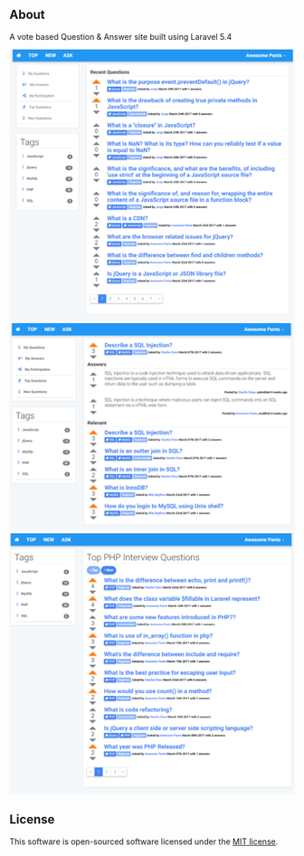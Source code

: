 ## About
A vote based Question & Answer site built using Laravel 5.4

![Alt text](/public/images/screenshots/ScreenShot1.png?raw=true "Screanshot")
![Alt text](/public/images/screenshots/ScreenShot2.png?raw=true "Screanshot")
![Alt text](/public/images/screenshots/ScreenShot3.png?raw=true "Screanshot")

## License

This software is open-sourced software licensed under the [MIT license](http://opensource.org/licenses/MIT).
